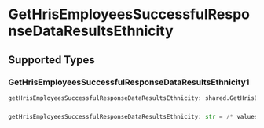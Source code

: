 # GetHrisEmployeesSuccessfulResponseDataResultsEthnicity


## Supported Types

### GetHrisEmployeesSuccessfulResponseDataResultsEthnicity1

```python
getHrisEmployeesSuccessfulResponseDataResultsEthnicity: shared.GetHrisEmployeesSuccessfulResponseDataResultsEthnicity1 = /* values here */
```

### 

```python
getHrisEmployeesSuccessfulResponseDataResultsEthnicity: str = /* values here */
```

